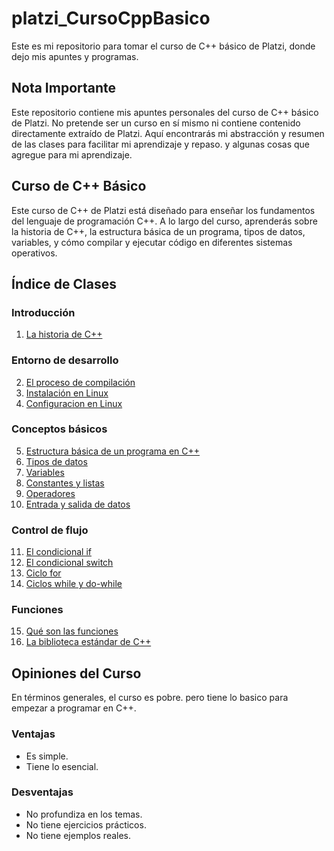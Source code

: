 # platzi_CursoCppBasico
Este es mi repositorio para tomar el curso de C++ básico de Platzi, donde dejo mis apuntes y programas.

## Nota Importante

Este repositorio contiene mis apuntes personales del curso de C++ básico de Platzi. No pretende ser un curso en sí mismo ni contiene contenido directamente extraído de Platzi. Aquí encontrarás mi abstracción y resumen de las clases para facilitar mi aprendizaje y repaso. y algunas cosas que agregue para mi aprendizaje.

## Curso de C++ Básico
Este curso de C++ de Platzi está diseñado para enseñar los fundamentos del lenguaje de programación C++. A lo largo del curso, aprenderás sobre la historia de C++, la estructura básica de un programa, tipos de datos, variables, y cómo compilar y ejecutar código en diferentes sistemas operativos.

## Índice de Clases

### Introducción
1. [La historia de C++](clase1.md)

### Entorno de desarrollo
2. [El proceso de compilación](clase2.md)
3. [Instalación en Linux](clase3.md)
4. [Configuracion en Linux](clase4.md)

### Conceptos básicos
5. [Estructura básica de un programa en C++](clase5.md)
6. [Tipos de datos](clase6.md)
7. [Variables](clase7.md)
8. [Constantes y listas](clase8.md)
9. [Operadores](clase9.md)
10. [Entrada y salida de datos](clase10.md)

### Control de flujo
11. [El condicional if](clase11.md)
12. [El condicional switch](clase12.md)
13. [Ciclo for](clase13.md)
14. [Ciclos while y do-while](clase14.md)

### Funciones
15. [Qué son las funciones](clase15.md)
16. [La biblioteca estándar de C++](clase16.md)

## Opiniones del Curso

En términos generales, el curso es pobre. pero tiene lo basico para empezar a programar en C++.

### Ventajas
- Es simple.
- Tiene lo esencial.

### Desventajas
- No profundiza en los temas.
- No tiene ejercicios prácticos.
- No tiene ejemplos reales.